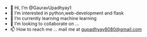 - 👋 Hi, I’m @GauravUpadhyay1
- 👀 I’m interested in python,web-development and flask
- 🌱 I’m currently learning machine learning
- 💞️ I’m looking to collaborate on ...
- 📫 How to reach me ... mail me at gupadhyay8080@gmail.com

<!---
GauravUpadhyay1/GauravUpadhyay1 is a ✨ special ✨ repository because its `README.md` (this file) appears on your GitHub profile.
You can click the Preview link to take a look at your changes.
--->

